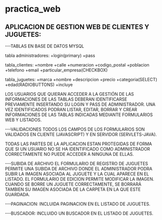 # practica_web

APLICACION DE GESTION WEB DE CLIENTES Y JUGUETES:
-------------------------------------------------

---TABLAS EN BASE DE DATOS MYSQL

tabla administradores:
+login(primary) +pass

tabla_clientes:
+nombre +calle +numeracion +codigo_postal +poblacion +telefono +email
+particular_empresa(CHECKBOX)

tabla_juguetes:
+marca +nombre +descripcion +precio +categoria(SELECT) +edad(RADIOBUTTONS) +incluye


LOS USUARIOS QUE QUIERAN ACCEDER A LA GESTIÓN DE LAS INFORMACIONES DE LAS TABLAS DEBERAN IDENTIFICARSE PREVIAMENTE INSERTANDO SU LOGIN Y PASS DE ADMINISTRADOR. UNA VEZ IDENTIFICADOS PODRAN LISTAR, EDITAR, BORRAR Y CREAR INFORMACIONES DE LAS TABLAS INDICADAS MEDIANTE FORMULARIOS WEB Y LISTADOS.

---VALIDACIONES
TODOS LOS CAMPOS DE LOS FORMULARIOS SON VALIDADOS EN CLIENTE (JAVASCRIPT) Y EN SERVIDOR (SERVLETS-JAVA).

TODAS LAS PARTES DE LA APLICACION ESTAN PROTEGIDAS DE FORMA QUE SI UN USUARIO NO SE HA IDENTIFICADO COMO ADMINISTRADOR CORRECTAMENTE NO PUEDE ACCEDER A NINGUNA DE ELLAS.

---SUBIDA DE ARCHIVO
EL FORMULARIO DE REGISTRO DE JUGUETES PERMITE UNA SUBIDA DE ARCHIVO DONDE EL ADMINISTRADOR PODRA SUBIR LA IMAGEN ASOCIADA AL JUGUETE Y LA CUAL APARECE EN EL LISTADO.
EL FORMULARIO DE EDICION PERMITE MODIFICAR LA IMAGEN.
CUANDO SE BORRE UN JUGUETE CORRECTAMENTE, SE BORRARÁ TAMBIEN SU IMAGEN ASOCIADA DE LA CARPETA EN LA QUE ESTE GUARDADA.

---PAGINACION:
INCLUIDA PAGINACION EN EL LISTADO DE JUGUETES.

---BUSCADOR:
INCLUIDO UN BUSCADOR EN EL LISTADO DE JUGUETES.
